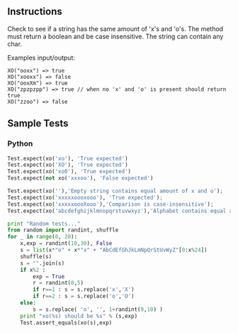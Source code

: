 ## Instructions
Check to see if a string has the same amount of 'x's and 'o's. The method must return a boolean and be case insensitive. The string can contain any char.

Examples input/output:

```
XO("ooxx") => true
XO("xooxx") => false
XO("ooxXm") => true
XO("zpzpzpp") => true // when no 'x' and 'o' is present should return true
XO("zzoo") => false
```

## Sample Tests

### Python

~~~python
Test.expect(xo('xo'), 'True expected')
Test.expect(xo('XO'), 'True expected')
Test.expect(xo('xo0'), 'True expected')
Test.expect(not xo('xxxoo'), 'False expected')

Test.expect(xo(''),'Empty string contains equal amount of x and o');
Test.expect(xo('xxxxxoooxooo'), 'True expected');
Test.expect(xo('xxxxxoooXooo'),'Comparison is case-insensitive');
Test.expect(xo('abcdefghijklmnopqrstuvwxyz'),'Alphabet contains equal amount of x and o')

print "Random tests..."
from random import randint, shuffle
for _ in range(0, 20):
    x,exp = randint(10,30), False
    s = list(x*"o" + x*"x" + "AbCdEfGhJkLmNpQrStUvWyZ"[0:x%24])
    shuffle(s)
    s = "".join(s)
    if x%2 :
        exp = True
        r = randint(0,5)
        if r==1 : s = s.replace('x','X')
        if r==2 : s = s.replace('o','O')
    else:
        s = s.replace( 'o', '', 1+randint(0,10) )
    print "xo(%s) should be %s" % (s,exp)
    Test.assert_equals(xo(s),exp)
~~~
